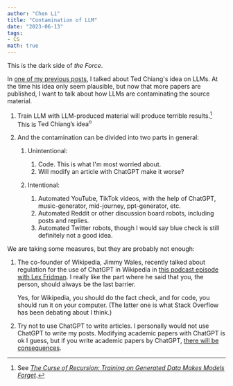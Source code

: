 ```yaml
---
author: "Chen Li"
title: "Contamination of LLM"
date: "2023-06-13"
tags: 
- CS
math: true
---
```


This is the dark side of _the Force_.

In [one of my previous posts](https://chenli2049.github.io/posts/20230321-robin/), I talked about Ted Chiang's idea on LLMs. At the time his idea only seem plausible, but now that more papers are published, I want to talk about how LLMs are contaminating the source material.

1. Train LLM with LLM-produced material will produce terrible results.[^1] This is $\text{Ted Chiang's idea}^n$

2. And the contamination can be divided into two parts in general:
    
    1. Unintentional: 
        1. Code. This is what I'm most worried about.
        2. Will modify an article with ChatGPT make it worse?
    
    2. Intentional: 
        1. Automated YouTube, TikTok videos, with the help of ChatGPT, music-generator, mid-journey, ppt-generator, etc.
        2. Automated Reddit or other discussion board robots, including posts and replies.
        3. Automated Twitter robots, though I would say blue check is still definitely not a good idea.

We are taking some measures, but they are probably not enough:

1. The co-founder of Wikipedia, Jimmy Wales, recently talked about regulation for the use of ChatGPT in Wikipedia in [this podcast episode with Lex Fridman](https://www.youtube.com/watch?v=diJp4zoQPqo). I really like the part where he said that you, the person, should always be the last barrier. 

	Yes, for Wikipedia, you should do the fact check, and for code, you should run it on your computer. (The latter one is what Stack Overflow has been debating about I think.)

2. Try not to use ChatGPT to write articles. I personally would not use ChatGPT to write my posts. Modifying academic papers with ChatGPT is ok I guess, but if you write academic papers by ChatGPT, [there will be consequences](https://english.elpais.com/science-tech/2023-04-02/one-of-the-worlds-most-cited-scientists-rafael-luque-suspended-without-pay-for-13-years.html).

[^1]: See [_The Curse of Recursion: Training on Generated Data Makes Models Forget_](https://arxiv.org/abs/2305.17493).